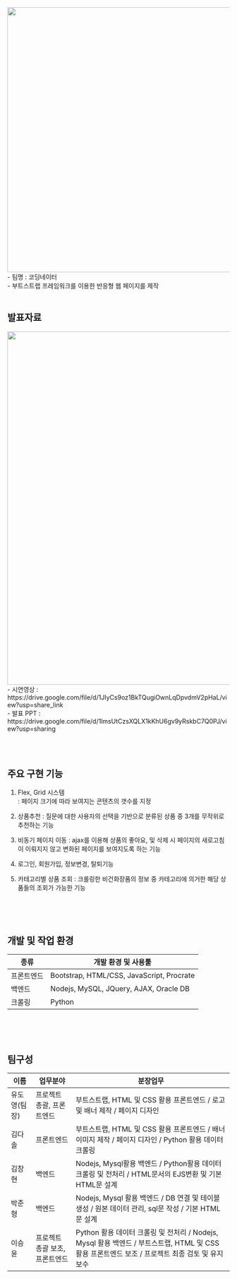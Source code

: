 <img src="https://user-images.githubusercontent.com/101972179/205330052-f2a43d31-524a-471a-bbcd-36a5eea2e68f.png"  width="600" />
- 팀명 : 코딩네이터 <br>
- 부트스트랩 프레임워크를 이용한 반응형 웹 페이지를 제작 <br><br>

<h2>발표자료</h2>
<img src="https://user-images.githubusercontent.com/101972179/205330059-600161a1-7aa2-4d6c-a10a-26d321cac1bf.png"  width="800" /><br>
- 시연영상 : https://drive.google.com/file/d/1JIyCs9oz1BkTQugiOwnLqDpvdmV2pHaL/view?usp=share_link <br>
- 발표 PPT : https://drive.google.com/file/d/1lmsUtCzsXQLX1kKhU6gv9yRskbC7Q0PJ/view?usp=sharing


<br><br>

## 주요 구현 기능 

1. Flex, Grid 시스템  
: 페이지 크기에 따라 보여지는 콘텐츠의 갯수를 지정 

2. 상품추천 
: 질문에 대한 사용자의 선택을 기반으로 분류된 상품 중 3개를 무작위로 추천하는 기능 

3. 비동기 페이지 이동
: ajax를 이용해 상품의 좋아요, 및 삭제 시 페이지의 새로고침이 이뤄지지 않고 변화된 페이지를 보여지도록 하는 기능 

4. 로그인, 회원가입, 정보변경, 탈퇴기능

5. 카테고리별 상품 조회 
: 크롤링한 비건화장품의 정보 중 카테고리에 의거한 해당 상품들의 조회가 가능한 기능  

<br><br><br>

## 개발 및 작업 환경

|  종류  | 개발 환경 및 사용툴  |        
|------|------------|
| 프론트엔드  | Bootstrap, HTML/CSS, JavaScript, Procrate | 
| 백엔드 | Nodejs, MySQL, JQuery, AJAX, Oracle DB| 
| 크롤링  |   Python   | 

<br><br><br>

## 팀구성
| 이름    | 업무분야               | 분장업무                    |
|------|------------|---------------------------------|
| 유도영(팀장)  |프로젝트 총괄, 프론트엔드  | 부트스트랩, HTML 및 CSS 활용 프론트엔드 / 로고 및 배너 제작 / 페이지 디자인 |
| 김다솔  |프론트엔드 | 부트스트랩, HTML 및 CSS 활용 프론트엔드 / 배너 이미지 제작 / 페이지 디자인 / Python 활용 데이터크롤링 |
| 김창현  |백엔드 | Nodejs, Mysql활용 백엔드 / Python활용 데이터 크롤링 및 전처리 / HTML문서의 EJS변환 및 기본 HTML문 설계  |
| 박준형  |백엔드 | Nodejs, Mysql 활용 백엔드 / DB 연결 및 테이블 생성 / 원본 데이터 관리, sql문 작성 / 기본 HTML문 설계 |
| 이승윤  |프로젝트 총괄 보조, 프론트엔드 | Python 활용 데이터 크롤링 및 전처리 / Nodejs, Mysql 활용 백엔드 / 부트스트랩, HTML 및 CSS 활용 프론트엔드 보조 / 프로젝트 최종 검토 및 유지보수 |

